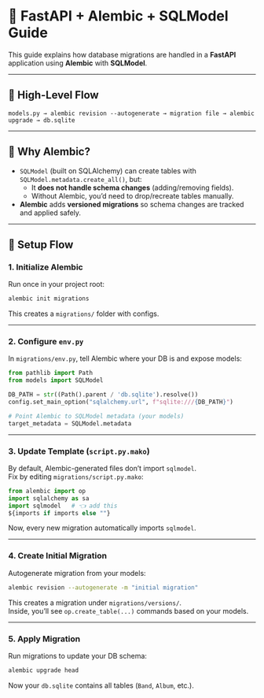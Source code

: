 # 📘 FastAPI + Alembic + SQLModel Guide

This guide explains how database migrations are handled in a **FastAPI** application using **Alembic** with **SQLModel**.

---

## 🔹 High-Level Flow
```
models.py → alembic revision --autogenerate → migration file → alembic upgrade → db.sqlite
```

---

## 🔹 Why Alembic?
- `SQLModel` (built on SQLAlchemy) can create tables with `SQLModel.metadata.create_all()`, but:
  - It **does not handle schema changes** (adding/removing fields).
  - Without Alembic, you’d need to drop/recreate tables manually.
- **Alembic** adds **versioned migrations** so schema changes are tracked and applied safely.

---

## 🔹 Setup Flow

### 1. Initialize Alembic
Run once in your project root:
```bash
alembic init migrations
```
This creates a `migrations/` folder with configs.

---

### 2. Configure `env.py`
In `migrations/env.py`, tell Alembic where your DB is and expose models:

```python
from pathlib import Path
from models import SQLModel

DB_PATH = str((Path().parent / 'db.sqlite').resolve())
config.set_main_option("sqlalchemy.url", f"sqlite:///{DB_PATH}")

# Point Alembic to SQLModel metadata (your models)
target_metadata = SQLModel.metadata
```

---

### 3. Update Template (`script.py.mako`)
By default, Alembic-generated files don’t import `sqlmodel`.  
Fix by editing `migrations/script.py.mako`:

```python
from alembic import op
import sqlalchemy as sa
import sqlmodel   # 👈 add this
${imports if imports else ""}
```

Now, every new migration automatically imports `sqlmodel`.

---

### 4. Create Initial Migration
Autogenerate migration from your models:
```bash
alembic revision --autogenerate -m "initial migration"
```

This creates a migration under `migrations/versions/`.  
Inside, you’ll see `op.create_table(...)` commands based on your models.

---

### 5. Apply Migration
Run migrations to update your DB schema:
```bash
alembic upgrade head
```

Now your `db.sqlite` contains all tables (`Band`, `Album`, etc.).
```